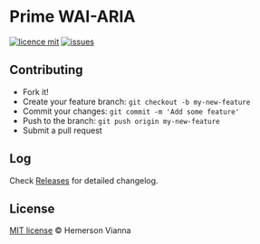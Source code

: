 # Prime WAI-ARIA

[![licence mit](https://img.shields.io/badge/license-MIT-blue.svg?style=flat-square)](http://hemersonvianna.mit-license.org/)
[![issues](https://img.shields.io/github/issues/prime-solutions/prime-wai-aria.svg?style=flat-square)](https://github.com/prime-solutions/prime-wai-aria/issues)

## Contributing

- Fork it!
- Create your feature branch: `git checkout -b my-new-feature`
- Commit your changes: `git commit -m 'Add some feature'`
- Push to the branch: `git push origin my-new-feature`
- Submit a pull request

## Log

Check [Releases](https://github.com/prime-solutions/prime-wai-aria/releases) for detailed changelog.

## License

[MIT license](http://hemersonvianna.mit-license.org/) © Hemerson Vianna
